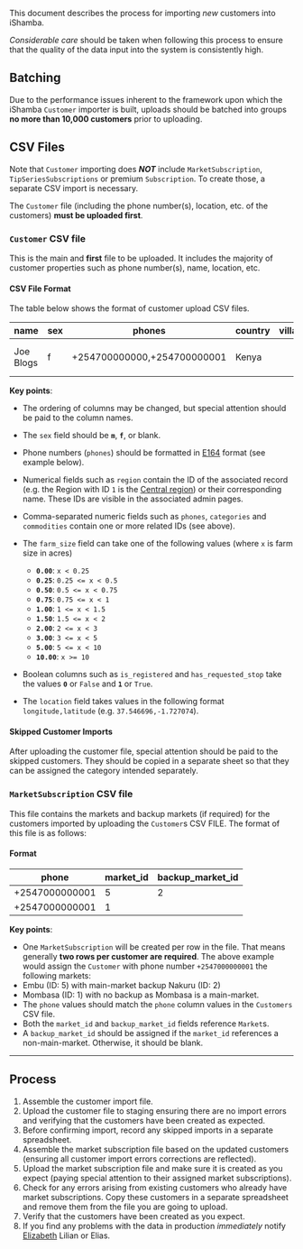 This document describes the process for importing _new_ customers into iShamba.

_Considerable care_ should be taken when following this process to ensure that the
quality of the data input into the system is consistently high.

## Batching

Due to the performance issues inherent to the framework upon which the iShamba `Customer`
importer is built, uploads should be batched into groups **no more than 10,000 customers**
prior to uploading.

## CSV Files

Note that `Customer` importing does ***NOT*** include `MarketSubscription`,
`TipSeriesSubscriptions` or premium `Subscription`. To create those, a separate
CSV import is necessary.

The `Customer` file (including the phone number(s), location, etc. of the customers)
**must be uploaded first**.

### `Customer` CSV file

This is the main and **first** file to be uploaded. It includes the majority of customer
properties such as phone number(s), name, location, etc.

#### CSV File Format

The table below shows the format of customer upload CSV files.

| name      | sex | phones                      | country | village  | ward | subcounty | county | agricultural_region | preferred_language | farm_size | notes               | is_registered | has_requested_stop | commodities | categories | location            |
| --------- | --- |-----------------------------|---------|----------| ---- | --------- | ------ |---------------------|--------------------|-----------|---------------------| ------------- | ------------------ | ----------- | ---------- | ------------------- |
| Joe Blogs | f   | +254700000000,+254700000001 | Kenya   |          |      |           |        | Rift Valley         | eng                | 1.00      | Joined via whatsapp | 1             | 0                  | 15,62       | 1,2        | 37.546696,-1.727074 |

**Key points**:
 - The ordering of columns may be changed, but special attention should be paid to the column names.
 - The `sex` field should be **`m`**, **`f`**, or blank.
 - Phone numbers (`phones`) should be formatted in [E164](https://en.wikipedia.org/wiki/E.164) format (see example below).
 - Numerical fields such as `region` contain the ID of the associated record (e.g. the Region with ID `1` is the [Central region](https://ishamba.mediae.org/admin/agri/region/1/)) or their corresponding name. These IDs are visible in the associated admin pages.
 - Comma-separated numeric fields such as `phones`, `categories` and `commodities` contain one or more related IDs (see above).
 - The `farm_size` field can take one of the following values (where `x` is farm size in acres)
   - **`0.00`**: `x < 0.25`
   - **`0.25`**: `0.25 <= x < 0.5`
   - **`0.50`**: `0.5 <= x < 0.75`
   - **`0.75`**: `0.75 <= x < 1`
   - **`1.00`**: `1 <= x < 1.5`
   - **`1.50`**: `1.5 <= x < 2`
   - **`2.00`**: `2 <= x < 3`
   - **`3.00`**: `3 <= x < 5`
   - **`5.00`**: `5 <= x < 10`
   - **`10.00`**: `x >= 10`

 - Boolean columns such as `is_registered` and `has_requested_stop` take the values **`0`** or `False` and **`1`** or `True`.
 - The `location` field takes values in the following format `longitude,latitude` (e.g. `37.546696,-1.727074`).

#### Skipped Customer Imports

After uploading the customer file, special attention should be paid to the skipped customers. They should be copied in a separate sheet so that they can be assigned the category intended separately.

### `MarketSubscription` CSV file

This file contains the markets and backup markets (if required) for the customers imported by uploading the `Customer`s CSV FILE. The format of this file is as follows:

#### Format

| phone           | market_id     | backup_market_id |
| --------------- | ------------- | ---------------- |
| +2547000000001  | 5             | 2                |
| +2547000000001  | 1             |                  |

**Key points**:
 - One `MarketSubscription` will be created per row in the file. That means generally **two rows per customer are required**. The above example would assign the `Customer` with phone number `+2547000000001` the following markets:
  - Embu (ID: 5) with main-market backup Nakuru (ID: 2)
  - Mombasa (ID: 1) with no backup as Mombasa is a main-market.
 - The `phone` values should match the `phone` column values in the `Customers` CSV file.
 - Both the `market_id` and `backup_market_id` fields reference `Market`s.
 - A `backup_market_id` should be assigned if the `market_id` references a non-main-market. Otherwise, it should be blank.
---
## Process

 1. Assemble the customer import file.
 2. Upload the customer file to staging ensuring there are no import errors and verifying that the customers have been created as expected.
 3. Before confirming import, record any skipped imports in a separate spreadsheet.
 4. Assemble the market subscription file based on the updated customers (ensuring all customer import errors corrections are reflected).
 5. Upload the market subscription file and make sure it is created as you expect (paying special attention to their assigned market subscriptions).
 6. Check for any errors arising from existing customers who already have market subscriptions. Copy these customers in a separate spreadsheet and remove them from the file you are going to upload.
 7. Verify that the customers have been created as you expect.
 8. If you find any problems with the data in production _immediately_ notify [Elizabeth](elizabeth@mediae.org) Lilian or Elias.

